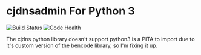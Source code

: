 # cjdnsadmin For Python 3

[![Build Status](https://travis-ci.org/thefinn93/cjdnsadmin.svg?branch=master)](https://travis-ci.org/thefinn93/cjdnsadmin) [![Code Health](https://landscape.io/github/thefinn93/cjdnsadmin/master/landscape.svg)](https://landscape.io/github/thefinn93/cjdnsadmin/master)

The cjdns python library doesn't support python3 is a PITA to import due to
it's custom version of the bencode library, so I'm fixing it up.
